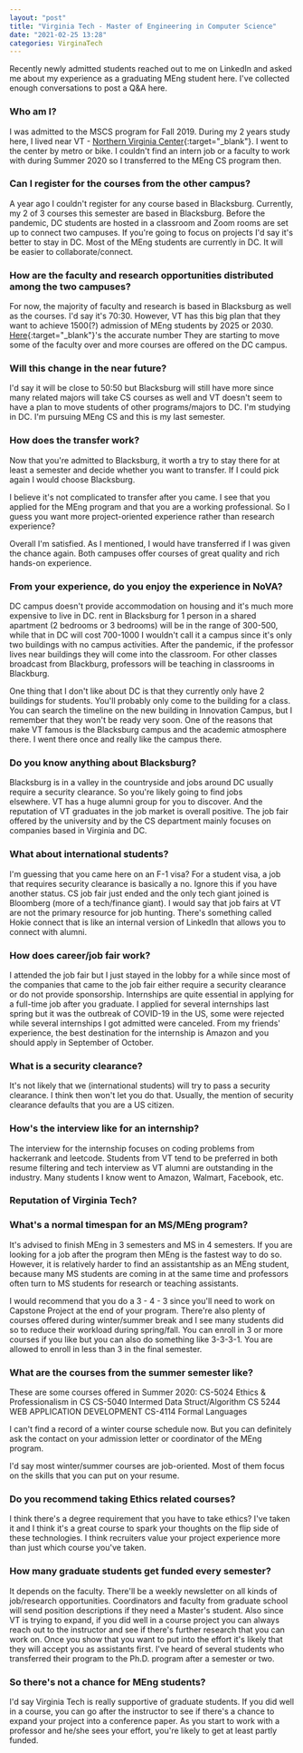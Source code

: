 ```yaml
---
layout: "post"
title: "Virginia Tech - Master of Engineering in Computer Science"
date: "2021-02-25 13:28"
categories: VirginaTech
---
```


Recently newly admitted students reached out to me on LinkedIn and asked me about my experience as a graduating MEng student here. I've collected enough conversations to post a Q&A here.

### Who am I?

I was admitted to the MSCS program for Fall 2019. During my 2 years study here, I lived near VT - [Northern Virginia Center](https://www.nvc.vt.edu){:target="_blank"}. I went to the center by metro or bike. I couldn't find an intern job or a faculty to work with during Summer 2020 so I transferred to the MEng CS program then.

### Can I register for the courses from the other campus?

A year ago I couldn't register for any course based in Blacksburg. Currently, my 2 of 3 courses this semester are based in Blacksburg. Before the pandemic, DC students are hosted in a classroom and Zoom rooms are set up to connect two campuses. If you're going to focus on projects I'd say it's better to stay in DC. Most of the MEng students are currently in DC. It will be easier to collaborate/connect. 

### How are the faculty and research opportunities distributed among the two campuses?

For now, the majority of faculty and research is based in Blacksburg as well as the courses. I'd say it's 70:30. However, VT has this big plan that they want to achieve 1500(?) admission of MEng students by 2025 or 2030. [Here](https://vt.edu/innovationcampus/about.html){:target="_blank"}'s the accurate number They are starting to move some of the faculty over and more courses are offered on the DC campus.

### Will this change in the near future?

I'd say it will be close to 50:50 but Blacksburg will still have more since many related majors will take CS courses as well and VT doesn't seem to have a plan to move students of other programs/majors to DC. I'm studying in DC. I'm pursuing MEng CS and this is my last semester.

### How does the transfer work?

Now that you're admitted to Blacksburg, it worth a try to stay there for at least a semester and decide whether you want to transfer. If I could pick again I would choose Blacksburg.

I believe it's not complicated to transfer after you came. I see that you applied for the MEng program and that you are a working professional. So I guess you want more project-oriented experience rather than research experience?

Overall I'm satisfied. As I mentioned, I would have transferred if I was given the chance again. Both campuses offer courses of great quality and rich hands-on experience.

### From your experience, do you enjoy the experience in NoVA?

DC campus doesn't provide accommodation on housing and it's much more expensive to live in DC. rent in Blacksburg for 1 person in a shared apartment (2 bedrooms or 3 bedrooms) will be in the range of 300-500, while that in DC will cost 700-1000 I wouldn't call it a campus since it's only two buildings with no campus activities. After the pandemic, if the professor lives near buildings they will come into the classroom. For other classes broadcast from Blackburg, professors will be teaching in classrooms in Blackburg.

One thing that I don't like about DC is that they currently only have 2 buildings for students. You'll probably only come to the building for a class. You can search the timeline on the new building in Innovation Campus, but I remember that they won't be ready very soon. One of the reasons that make VT famous is the Blacksburg campus and the academic atmosphere there. I went there once and really like the campus there.

### Do you know anything about Blacksburg?

Blacksburg is in a valley in the countryside and jobs around DC usually require a security clearance. So you're likely going to find jobs elsewhere. VT has a huge alumni group for you to discover. And the reputation of VT graduates in the job market is overall positive. The job fair offered by the university and by the CS department mainly focuses on companies based in Virginia and DC.

### What about international students?

I'm guessing that you came here on an F-1 visa? For a student visa, a job that requires security clearance is basically a no. Ignore this if you have another status. CS job fair just ended and the only tech giant joined is Bloomberg (more of a tech/finance giant). I would say that job fairs at VT are not the primary resource for job hunting. There's something called Hokie connect that is like an internal version of LinkedIn that allows you to connect with alumni.

### How does career/job fair work?

I attended the job fair but I just stayed in the lobby for a while since most of the companies that came to the job fair either require a security clearance or do not provide sponsorship. Internships are quite essential in applying for a full-time job after you graduate. I applied for several internships last spring but it was the outbreak of COVID-19 in the US, some were rejected while several internships I got admitted were canceled. From my friends' experience, the best destination for the internship is Amazon and you should apply in September of October.

### What is a security clearance?

It's not likely that we (international students) will try to pass a security clearance. I think then won't let you do that. Usually, the mention of security clearance defaults that you are a US citizen.

### How's the interview like for an internship?

The interview for the internship focuses on coding problems from hackerrank and leetcode. Students from VT tend to be preferred in both resume filtering and tech interview as VT alumni are outstanding in the industry. Many students I know went to Amazon, Walmart, Facebook, etc.

### Reputation of Virginia Tech?



### What's a normal timespan for an MS/MEng program?

It's advised to finish MEng in 3 semesters and MS in 4 semesters. If you are looking for a job after the program then MEng is the fastest way to do so. However, it is relatively harder to find an assistantship as an MEng student, because many MS students are coming in at the same time and professors often turn to MS students for research or teaching assistants.

I would recommend that you do a 3 - 4 - 3 since you'll need to work on Capstone Project at the end of your program. There're also plenty of courses offered during winter/summer break and I see many students did so to reduce their workload during spring/fall. You can enroll in 3 or more courses if you like but you can also do something like 3-3-3-1. You are allowed to enroll in less than 3 in the final semester.

### What are the courses from the summer semester like?

These are some courses offered in Summer 2020:
CS-5024	Ethics & Professionalism in CS
CS-5040 Intermed Data Struct/Algorithm
CS 5244 WEB APPLICATION DEVELOPMENT
CS-4114	Formal Languages

I can't find a record of a winter course schedule now. But you can definitely ask the contact on your admission letter or coordinator of the MEng program.

I'd say most winter/summer courses are job-oriented. Most of them focus on the skills that you can put on your resume.

### Do you recommend taking Ethics related courses?

I think there's a degree requirement that you have to take ethics? I've taken it and I think it's a great course to spark your thoughts on the flip side of these technologies. I think recruiters value your project experience more than just which course you've taken.

### How many graduate students get funded every semester?

It depends on the faculty. There'll be a weekly newsletter on all kinds of job/research opportunities. Coordinators and faculty from graduate school will send position descriptions if they need a Master's student. Also since VT is trying to expand, if you did well in a course project you can always reach out to the instructor and see if there's further research that you can work on. Once you show that you want to put into the effort it's likely that they will accept you as assistants first. I've heard of several students who transferred their program to the Ph.D. program after a semester or two.

### So there's not a chance for MEng students?

I'd say Virginia Tech is really supportive of graduate students. If you did well in a course, you can go after the instructor to see if there's a chance to expand your project into a conference paper. As you start to work with a professor and he/she sees your effort, you're likely to get at least partly funded.

